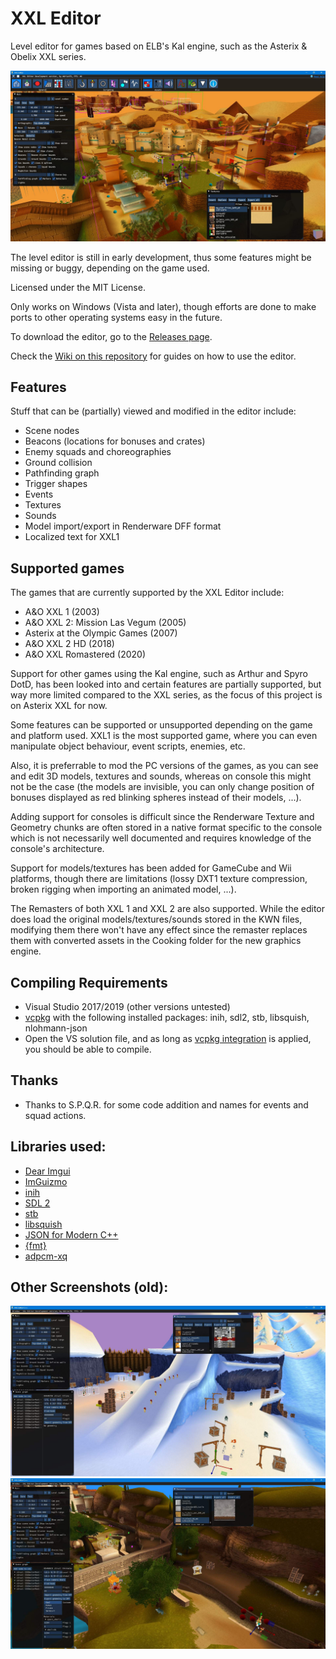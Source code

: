 # XXL Editor

Level editor for games based on ELB's Kal engine, such as the Asterix & Obelix XXL series.

![Latest screenshot](docs/screenshot03.jpg)

The level editor is still in early development, thus some features might be missing or buggy, depending on the game used.

Licensed under the MIT License.

Only works on Windows (Vista and later), though efforts are done to make ports to other operating systems easy in the future.

To download the editor, go to the [Releases page](https://github.com/AdrienTD/XXL-Editor/releases).

Check the [Wiki on this repository](https://github.com/AdrienTD/XXL-Editor/wiki) for guides on how to use the editor.

## Features

Stuff that can be (partially) viewed and modified in the editor include:

* Scene nodes
* Beacons (locations for bonuses and crates)
* Enemy squads and choreographies
* Ground collision
* Pathfinding graph
* Trigger shapes
* Events
* Textures
* Sounds
* Model import/export in Renderware DFF format
* Localized text for XXL1

## Supported games

The games that are currently supported by the XXL Editor include:

* A&O XXL 1 (2003)
* A&O XXL 2: Mission Las Vegum (2005)
* Asterix at the Olympic Games (2007)
* A&O XXL 2 HD (2018)
* A&O XXL Romastered (2020)

Support for other games using the Kal engine, such as Arthur and Spyro DotD, has been looked into and certain features are partially supported,
but way more limited compared to the XXL series, as the focus of this project is on Asterix XXL for now.

Some features can be supported or unsupported depending on the game and platform used.
XXL1 is the most supported game, where you can even manipulate object behaviour, event scripts, enemies, etc.

Also, it is preferrable to mod the PC versions of the games, as you can see and edit 3D models, textures and sounds, whereas on console
this might not be the case (the models are invisible, you can only change position of bonuses displayed as red blinking spheres instead of their models, ...).

Adding support for consoles is difficult since the Renderware Texture and Geometry chunks are often stored in a native format specific to the console
which is not necessarily well documented and requires knowledge of the console's architecture.

Support for models/textures has been added for GameCube and Wii platforms, though there are limitations
(lossy DXT1 texture compression, broken rigging when importing an animated model, ...).

The Remasters of both XXL 1 and XXL 2 are also supported. While the editor does load the original models/textures/sounds stored in the KWN files,
modifying them there won't have any effect since the remaster replaces them with converted assets in the Cooking folder for the new graphics engine.

## Compiling Requirements
* Visual Studio 2017/2019 (other versions untested)
* [vcpkg](https://github.com/Microsoft/vcpkg) with the following installed packages: inih, sdl2, stb, libsquish, nlohmann-json
* Open the VS solution file, and as long as [vcpkg integration](https://docs.microsoft.com/en-us/cpp/build/integrate-vcpkg) is applied, you should be able to compile.

## Thanks
* Thanks to S.P.Q.R. for some code addition and names for events and squad actions.

## Libraries used:
* [Dear Imgui](https://github.com/ocornut/imgui)
* [ImGuizmo](https://github.com/CedricGuillemet/ImGuizmo)
* [inih](https://github.com/benhoyt/inih)
* [SDL 2](https://www.libsdl.org)
* [stb](https://github.com/nothings/stb)
* [libsquish](https://sourceforge.net/projects/libsquish/)
* [JSON for Modern C++](https://github.com/nlohmann/json)
* [\{fmt\}](https://github.com/fmtlib/fmt)
* [adpcm-xq](https://github.com/dbry/adpcm-xq)

## Other Screenshots (old):
![Screenshot 1](docs/screenshot01.jpg)
![Screenshot 2](docs/screenshot02.jpg)